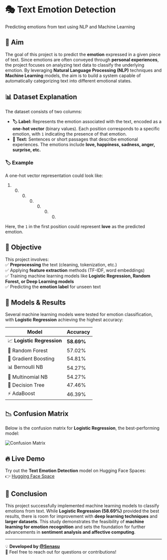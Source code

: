 # 🎭 Text Emotion Detection  
Predicting emotions from text using NLP and Machine Learning  

## 📌 Aim  
The goal of this project is to predict the **emotion** expressed in a given piece of text. Since emotions are often conveyed through **personal experiences**, the project focuses on analyzing text data to classify the underlying emotion. By leveraging **Natural Language Processing (NLP)** techniques and **Machine Learning** models, the aim is to build a system capable of automatically categorizing text into different emotional states.  

## 📊 Dataset Explanation  
The dataset consists of two columns:  

- **🏷 Label:** Represents the emotion associated with the text, encoded as a **one-hot vector** (binary values). Each position corresponds to a specific emotion, with `1` indicating the presence of that emotion.  
- **📝 Text:** Sentences or short passages that describe emotional experiences. The emotions include **love, happiness, sadness, anger, surprise, etc.**  

### 🏷 Example  
A one-hot vector representation could look like:  
1. 0. 0. 0. 0. 0. 0.
Here, the `1` in the first position could represent **love** as the predicted emotion.  

## 🎯 Objective  
This project involves:  
✅ **Preprocessing** the text (cleaning, tokenization, etc.)  
✅ Applying **feature extraction** methods (TF-IDF, word embeddings)  
✅ Training machine learning models like **Logistic Regression, Random Forest, or Deep Learning models**  
✅ Predicting the **emotion label** for unseen text  

## 🚀 Models & Results  
Several machine learning models were tested for emotion classification, with **Logistic Regression** achieving the highest accuracy:  

| Model | Accuracy |
|--------|------------|
| 📈 **Logistic Regression** | **58.69%** |
| 🌲 Random Forest | 57.02% |
| 🚀 Gradient Boosting | 54.81% |
| 📊 Bernoulli NB | 54.27% |
| 🔢 Multinomial NB | 54.27% |
| 🌳 Decision Tree | 47.46% |
| ⚡ AdaBoost | 46.39% |

## 📉 Confusion Matrix  
Below is the confusion matrix for **Logistic Regression**, the best-performing model:  

![Confusion Matrix](image.png)  

## 🔥 Live Demo  
Try out the **Text Emotion Detection** model on Hugging Face Spaces:  
👉 [Hugging Face Space](https://huggingface.co/spaces/Senasu/Text_Emotion_Detection)  


## 📜 Conclusion  
This project successfully implemented machine learning models to classify emotions from text. While **Logistic Regression (58.69%)** provided the best results, there is room for improvement with **deep learning techniques** and **larger datasets**. This study demonstrates the feasibility of **machine learning for emotion recognition** and sets the foundation for further advancements in **sentiment analysis and affective computing**.  

---

💡 **Developed by [@Senasu](https://github.com/Senasu)**  
📧 Feel free to reach out for questions or contributions!  
